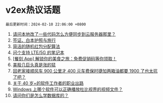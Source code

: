 # v2ex热议话题

`最后更新时间：2024-02-10 22:06:00 +0800`

1. [请问本地改了一些代码怎么方便同步到云服务器那里？](https://www.v2ex.com/t/1015243)
1. [签证、白本护照与旅行](https://www.v2ex.com/t/1015219)
1. [简洁的随机红包分配算法](https://www.v2ex.com/t/1015205)
1. [问个支持 LTE/5G 的笔记本](https://www.v2ex.com/t/1015208)
1. [[餐刻 App] 解锁你的美食之旅：免费促销码等你领取！](https://www.v2ex.com/t/1015211)
1. [美股几巨头真是涨的猛](https://www.v2ex.com/t/1015216)
1. [回老家接顺风车 900 公里才 400 元车费保时捷加两箱油都要 1900 了也太坑了吧？](https://www.v2ex.com/t/1015247)
1. [关于 40 岁+的软件工作者的职业出路](https://www.v2ex.com/t/1015221)
1. [Windows 上哪个软件可以正确播放杜比视界的视频文件？](https://www.v2ex.com/t/1015244)
1. [请问你们是怎么学数据库的？](https://www.v2ex.com/t/1015190)

